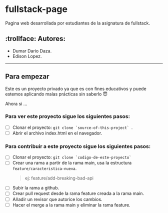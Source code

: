 # fullstack-page
Pagina web desarrollada por estudiantes de la asignatura de fullstack.

## :trollface: Autores: 
* Dumar Dario Daza.  
* Edison Lopez.  
---
## Para empezar
Este es un proyecto privado ya que es con fines educativos y puede estemos aplicando malas prácticas sin saberlo :innocent:  
  
Ahora si ...
### Para ver este proyecto sigue los siguientes pasos:  

- [ ] Clonar el proyecto: ``git clone `source-of-this-project` ``. 
- [ ] Abrir el archivo index.html en el navegador.

### Para contribuir a este proyecto sigue los siguientes pasos:  

- [ ] Clonar el proyecto: ``git clone `codigo-de-este-proyecto` `` 
- [ ] Crear una rama a partir de la rama main, usa la estructura `feature/caracteristica-nueva`.  
    > ej: feature/add-breaking-bad-api
- [ ] Subir la rama a github.
- [ ] Crear pull request desde la rama feature creada a la rama main.
- [ ] Añadir un revisor que autorice los cambios.
- [ ] Hacer el merge a la rama main y eliminar la rama feature.

